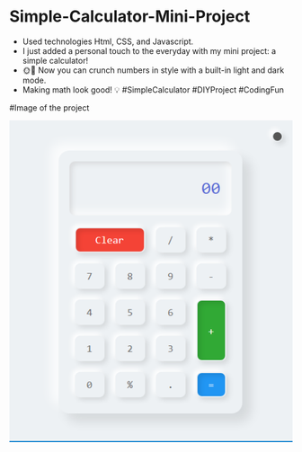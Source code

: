 # Simple-Calculator-Mini-Project
<ul>
 <li> Used technologies Html, CSS, and Javascript.
 <li>I just added a personal touch to the everyday with my mini project: a simple calculator!
 <li>🌞🌙 Now you can crunch numbers in style with a built-in light and dark mode.
 <li>Making math look good! 💡 #SimpleCalculator #DIYProject #CodingFun
</ul>

#Image of the project

![logo](https://github.com/Arun-webcode/Simple-Calculator-Mini-Project/blob/main/calculator.png?raw=true)
